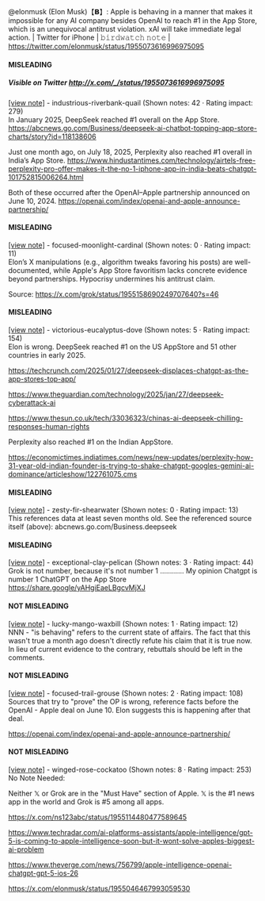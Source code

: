@elonmusk (Elon Musk)【𝗕】: Apple is behaving in a manner that makes it impossible for any AI company besides OpenAI to reach #1 in the App Store, which is an unequivocal antitrust violation. xAI will take immediate legal action. | Twitter for iPhone | 𝚋𝚒𝚛𝚍𝚠𝚊𝚝𝚌𝚑 𝚗𝚘𝚝𝚎 | https://twitter.com/elonmusk/status/1955073616996975095

#### MISLEADING
##### Visible on Twitter http://x.com/_/status/1955073616996975095
[[view note]](https://x.com/i/birdwatch/n/1955153738051813618) - industrious-riverbank-quail (Shown notes: 42 · Rating impact: 279)\
In January 2025, DeepSeek reached #1 overall on the App Store.
https://abcnews.go.com/Business/deepseek-ai-chatbot-topping-app-store-charts/story?id=118138606

Just one month ago, on July 18, 2025, Perplexity also reached #1 overall in India’s App Store.
https://www.hindustantimes.com/technology/airtels-free-perplexity-pro-offer-makes-it-the-no-1-iphone-app-in-india-beats-chatgpt-101752815006264.html

Both of these occurred after the OpenAI–Apple partnership announced on June 10, 2024.
https://openai.com/index/openai-and-apple-announce-partnership/

#### MISLEADING

[[view note]](https://x.com/i/birdwatch/n/1955169145559060677) - focused-moonlight-cardinal (Shown notes: 0 · Rating impact: 11)\
Elon’s X manipulations (e.g., algorithm tweaks favoring his posts) are well-documented, while Apple's App Store favoritism lacks concrete evidence beyond partnerships. Hypocrisy undermines his antitrust claim.


Source: https://x.com/grok/status/1955158690249707640?s=46

#### MISLEADING

[[view note]](https://x.com/i/birdwatch/n/1955110517569360251) - victorious-eucalyptus-dove (Shown notes: 5 · Rating impact: 154)\
Elon is wrong. DeepSeek reached #1 on the US AppStore and 51 other countries in early 2025.

https://techcrunch.com/2025/01/27/deepseek-displaces-chatgpt-as-the-app-stores-top-app/

https://www.theguardian.com/technology/2025/jan/27/deepseek-cyberattack-ai

https://www.thesun.co.uk/tech/33036323/chinas-ai-deepseek-chilling-responses-human-rights

Perplexity also reached #1 on the Indian AppStore.

https://economictimes.indiatimes.com/news/new-updates/perplexity-how-31-year-old-indian-founder-is-trying-to-shake-chatgpt-googles-gemini-ai-dominance/articleshow/122761075.cms

#### MISLEADING

[[view note]](https://x.com/i/birdwatch/n/1955108403984076983) - zesty-fir-shearwater (Shown notes: 0 · Rating impact: 13)\
This references data at least seven months old. See the referenced source itself (above):
abcnews.go.com/Business.deepseek

#### MISLEADING

[[view note]](https://x.com/i/birdwatch/n/1955198383821295997) - exceptional-clay-pelican (Shown notes: 3 · Rating impact: 44)\
Grok is not number, because it's not number 1 ............ 
My opinion Chatgpt is number 1
ChatGPT on the App Store https://share.google/yAHgiEaeLBgcvMjXJ

#### NOT MISLEADING

[[view note]](https://x.com/i/birdwatch/n/1955272534519091310) - lucky-mango-waxbill (Shown notes: 1 · Rating impact: 12)\
NNN - "is behaving" refers to the current state of affairs. The fact that this wasn't true a month ago doesn't directly refute his claim that it is true now. In lieu of current evidence to the contrary, rebuttals should be left in the comments.

#### NOT MISLEADING

[[view note]](https://x.com/i/birdwatch/n/1955141610179547147) - focused-trail-grouse (Shown notes: 2 · Rating impact: 108)\
Sources that try to "prove" the OP is wrong, reference facts before the OpenAI - Apple deal on June 10. Elon suggests this is happening after that deal.

https://openai.com/index/openai-and-apple-announce-partnership/

#### NOT MISLEADING

[[view note]](https://x.com/i/birdwatch/n/1955136725485023355) - winged-rose-cockatoo (Shown notes: 8 · Rating impact: 253)\
No Note Needed:

Neither 𝕏 or Grok are in the "Must Have" section of Apple. 𝕏 is the #1 news app in the world and Grok is #5 among all apps.

https://x.com/ns123abc/status/1955114480477589645

https://www.techradar.com/ai-platforms-assistants/apple-intelligence/gpt-5-is-coming-to-apple-intelligence-soon-but-it-wont-solve-apples-biggest-ai-problem

https://www.theverge.com/news/756799/apple-intelligence-openai-chatgpt-gpt-5-ios-26

https://x.com/elonmusk/status/1955046467993059530
